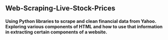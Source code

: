 ## Web-Scraping-Live-Stock-Prices
#### Using Python libraries to scrape and clean financial data from Yahoo. Exploring various components of HTML and how to use that information in extracting certain components of a website.
